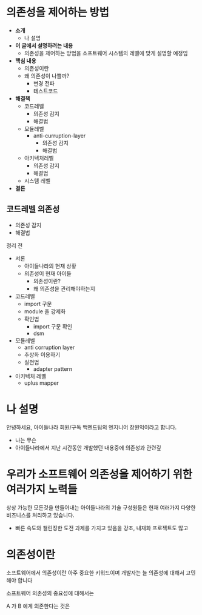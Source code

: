 # 의존성을 제어하는 방법

- **소개**
  - 나 설명
- **이 글에서 설명하려는 내용**
  - 의존성을 제어하는 방법을 소프트웨어 시스템의 레벨에 맞게 설명할 예정임
- **핵심 내용**
  - 의존성이란
  - 왜 의존성이 나쁠까?
    - 변경 전파
    - 테스트코드
- **해결책**
  - 코드레벨
    - 의존성 감지
    - 해결법
  - 모듈레벨
    - anti-curruption-layer
      - 의존성 감지
      - 해결법
  - 아키텍처레벨
    - 의존성 감지
    - 해결법
  - 시스템 레벨
- **결론**

## 코드레벨 의존성

- 의존성 감지
- 해결법

정리 전

- 서론
  - 아이들나라의 현재 상황
  - 의존성이 현재 아이들
    - 의존성이란?
    - 왜 의존성을 관리해야하는지
- 코드레벨
  - import 구문
  - module 을 강제화
  - 확인법
    - import 구문 확인
    - dsm
- 모듈레벨
  - anti corruption layer
  - 추상화 이용하기
  - 실천법
    - adapter pattern
- 아키텍처 레벨
  - uplus mapper

# 나 설명

안녕하세요, 아이들나라 회원/구독 백엔드팀의 엔지니어 장원익이라고 합니다.

- 나는 무슨
- 아이들나라에서 지난 시간동안 개발했던 내용중에 의존성과 관련깊

# 우리가 소프트웨어 의존성을 제어하기 위한 여러가지 노력들

상상 가능한 모든것을 만들어내는 아이들나라의 기술 구성원들은 현재 여러가지 다양한 비즈니스를 처리하고 있습니다.

- 빠른 속도와 챌린징한 도전 과제를 가지고 있음을 강조, 내재화 프로젝트도 많고

# 의존성이란

소프트웨어에서 의존성이란 아주 중요한 키워드이며 개발자는 늘 의존성에 대해서 고민해야 합니다

소프트웨어 의존성의 중요성에 대해서는

A 가 B 에게 의존한다는 것은
